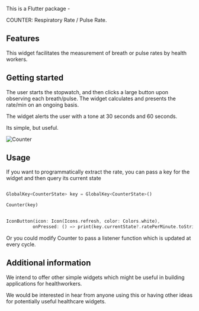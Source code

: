 <!-- 
This README describes the package. If you publish this package to pub.dev,
this README's contents appear on the landing page for your package.

For information about how to write a good package README, see the guide for
[writing package pages](https://dart.dev/guides/libraries/writing-package-pages). 

For general information about developing packages, see the Dart guide for
[creating packages](https://dart.dev/guides/libraries/create-library-packages)
and the Flutter guide for
[developing packages and plugins](https://flutter.dev/developing-packages). 
-->

This is a Flutter package -

COUNTER: Respiratory Rate / Pulse Rate. 

## Features

This widget facilitates the measurement of breath or pulse rates by health workers.

## Getting started

The user starts the stopwatch, and then clicks a large button upon observing each
breath/pulse. The widget calculates and presents the rate/min on an ongoing basis.

The widget alerts the user with a tone at 30 seconds and 60 seconds.

Its simple, but useful.

![Counter](https://github.com/logiak-dev/counter/counter.gif)

## Usage

If you want to programmatically extract the rate, you can pass a key for the widget
and then query its current state

```dart

GlobalKey<CounterState> key = GlobalKey<CounterState>()

Counter(key)
 

IconButton(icon: Icon(Icons.refresh, color: Colors.white),
          onPressed: () => print(key.currentState?.ratePerMinute.toString()))
```
Or you could modify Counter to pass a listener function which is updated at every cycle.

## Additional information

We intend to offer other simple widgets which might be useful 
in building applications for healthworkers.

We would be interested in hear from anyone using this or having other ideas for potentially useful healthcare widgets.
